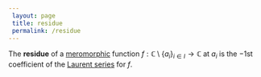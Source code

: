 ```yaml
---
 layout: page
 title: residue
 permalink: /residue
---
```

The **residue** of a [meromorphic](https://defsmath.github.io/DefsMath/meromorphic) function $f: \mathbb C\setminus \{a_i\}_{i\in I}\to \mathbb C$ at $a_i$ is the $-1$st coefficient of the [Laurent series](https://defsmath.github.io/DefsMath/Laurent_series) for $f$.